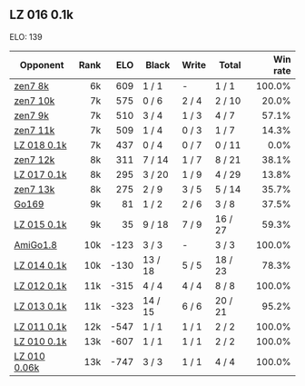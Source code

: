 ## LZ 016 0.1k ##

ELO: 139

Opponent | Rank | ELO | Black | Write | Total | Win rate
---------|-----:|----:|-------|-------|-------|-------:
[zen7 8k](zen7%208k.md) | 6k | 609 | 1 / 1 | - | 1 / 1 | 100.0%
[zen7 10k](zen7%2010k.md) | 7k | 575 | 0 / 6 | 2 / 4 | 2 / 10 | 20.0%
[zen7 9k](zen7%209k.md) | 7k | 510 | 3 / 4 | 1 / 3 | 4 / 7 | 57.1%
[zen7 11k](zen7%2011k.md) | 7k | 509 | 1 / 4 | 0 / 3 | 1 / 7 | 14.3%
[LZ 018 0.1k](LZ%20018%200.1k.md) | 7k | 437 | 0 / 4 | 0 / 7 | 0 / 11 | 0.0%
[zen7 12k](zen7%2012k.md) | 8k | 311 | 7 / 14 | 1 / 7 | 8 / 21 | 38.1%
[LZ 017 0.1k](LZ%20017%200.1k.md) | 8k | 295 | 3 / 20 | 1 / 9 | 4 / 29 | 13.8%
[zen7 13k](zen7%2013k.md) | 8k | 275 | 2 / 9 | 3 / 5 | 5 / 14 | 35.7%
[Go169](Go169.md) | 9k | 81 | 1 / 2 | 2 / 6 | 3 / 8 | 37.5%
[LZ 015 0.1k](LZ%20015%200.1k.md) | 9k | 35 | 9 / 18 | 7 / 9 | 16 / 27 | 59.3%
[AmiGo1.8](AmiGo1.8.md) | 10k | -123 | 3 / 3 | - | 3 / 3 | 100.0%
[LZ 014 0.1k](LZ%20014%200.1k.md) | 10k | -130 | 13 / 18 | 5 / 5 | 18 / 23 | 78.3%
[LZ 012 0.1k](LZ%20012%200.1k.md) | 11k | -315 | 4 / 4 | 4 / 4 | 8 / 8 | 100.0%
[LZ 013 0.1k](LZ%20013%200.1k.md) | 11k | -323 | 14 / 15 | 6 / 6 | 20 / 21 | 95.2%
[LZ 011 0.1k](LZ%20011%200.1k.md) | 12k | -547 | 1 / 1 | 1 / 1 | 2 / 2 | 100.0%
[LZ 010 0.1k](LZ%20010%200.1k.md) | 13k | -607 | 1 / 1 | 1 / 1 | 2 / 2 | 100.0%
[LZ 010 0.06k](LZ%20010%200.06k.md) | 13k | -747 | 3 / 3 | 1 / 1 | 4 / 4 | 100.0%

